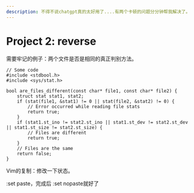 ```yaml
---
description: 不得不说chatgpt真的太好用了....有两个卡顿的问题分分钟帮我解决了。
---
```


# Project 2: reverse

需要牢记的例子：两个文件是否是相同的真正判别方法。

```clike
// Some code
#include <stdbool.h>
#include <sys/stat.h>

bool are_files_different(const char* file1, const char* file2) {
    struct stat stat1, stat2;
    if (stat(file1, &stat1) != 0 || stat(file2, &stat2) != 0) {
        // Error occurred while reading file stats
        return true;
    }
    if (stat1.st_ino != stat2.st_ino || stat1.st_dev != stat2.st_dev || stat1.st_size != stat2.st_size) {
        // Files are different
        return true;
    }
    // Files are the same
    return false;
}
```

Vim的复制：修改一下状态。

:set paste，完成后 :set nopaste就好了
